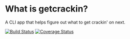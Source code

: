 # What is getcrackin?

A CLI app that helps figure out what to get crackin' on next.

[![Build Status](https://travis-ci.org/tobinquadros/getcrackin.svg)](https://travis-ci.org/tobinquadros/getcrackin)
[![Coverage Status](https://img.shields.io/coveralls/tobinquadros/getcrackin.svg)](https://coveralls.io/r/tobinquadros/getcrackin)

